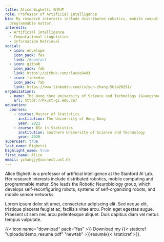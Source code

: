 ```yaml
---
title: Alice Bighetti 吳恩達
role: Professor of Artificial Intelligence
bio: My research interests include distributed robotics, mobile computing and
  programmable matter.
interests:
  - Artificial Intelligence
  - Computational Linguistics
  - Information Retrieval
social:
  - icon: envelope
    icon_pack: fas
    link: /#contact
  - icon: github
    icon_pack: fab
    link: https://github.com/claude9493
  - icon: linkedin
    icon_pack: fab
    link: https://www.linkedin.com/in/yun-zhang-5b3a20251/
organizations:
  - name: The Hong Kong University of Science and Technology (Guangzhou)
    url: https://hkust-gz.edu.cn/
education:
  courses:
    - course: Master of Statistics
      institution: The University of Hong Kong
      year: 2021
    - course: BSc in Statistics
      institution: Southern University of Science and Technology
      year: 2020
superuser: true
last_name: Bighetti
highlight_name: true
first_name: Alice
email: yzhangjy@connect.ust.hk
---
```


Alice Bighetti is a professor of artificial intelligence at the Stanford AI Lab. Her research interests include distributed robotics, mobile computing and programmable matter. She leads the Robotic Neurobiology group, which develops self-reconfiguring robots, systems of self-organizing robots, and mobile sensor networks.

Lorem ipsum dolor sit amet, consectetur adipiscing elit. Sed neque elit, tristique placerat feugiat ac, facilisis vitae arcu. Proin eget egestas augue. Praesent ut sem nec arcu pellentesque aliquet. Duis dapibus diam vel metus tempus vulputate.

{{< icon name="download" pack="fas" >}} Download my {{< staticref "uploads/demo_resume.pdf" "newtab" >}}resumé{{< /staticref >}}.
